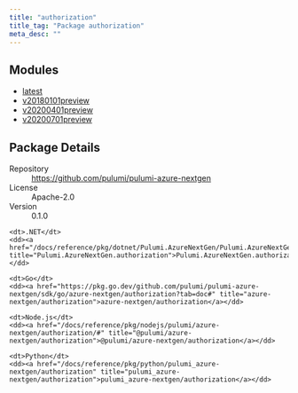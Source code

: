 ```yaml
---
title: "authorization"
title_tag: "Package authorization"
meta_desc: ""
---
```


<!-- WARNING: this file was generated by Pulumi Docs Generator. -->
<!-- Do not edit by hand unless you're certain you know what you are doing! -->



<h2 id="modules">Modules</h2>
<ul class="api">
    <li><a href="latest/" title="latest"><span class="symbol module"></span>latest</a></li>
    <li><a href="v20180101preview/" title="v20180101preview"><span class="symbol module"></span>v20180101preview</a></li>
    <li><a href="v20200401preview/" title="v20200401preview"><span class="symbol module"></span>v20200401preview</a></li>
    <li><a href="v20200701preview/" title="v20200701preview"><span class="symbol module"></span>v20200701preview</a></li>
</ul>

<h2 id="package-details">Package Details</h2>
<dl class="package-details">
	<dt>Repository</dt>
	<dd><a href="https://github.com/pulumi/pulumi-azure-nextgen">https://github.com/pulumi/pulumi-azure-nextgen</a></dd>
	<dt>License</dt>
	<dd>Apache-2.0</dd>
	<dt>Version</dt>
	<dd>0.1.0</dd>
</dl>



<dl class="tabular">

    <dt>.NET</dt>
    <dd><a href="/docs/reference/pkg/dotnet/Pulumi.AzureNextGen/Pulumi.AzureNextGen.authorization.html" title="Pulumi.AzureNextGen.authorization">Pulumi.AzureNextGen.authorization</a></dd>

    <dt>Go</dt>
    <dd><a href="https://pkg.go.dev/github.com/pulumi/pulumi-azure-nextgen/sdk/go/azure-nextgen/authorization?tab=doc#" title="azure-nextgen/authorization">azure-nextgen/authorization</a></dd>

    <dt>Node.js</dt>
    <dd><a href="/docs/reference/pkg/nodejs/pulumi/azure-nextgen/authorization/#" title="@pulumi/azure-nextgen/authorization">@pulumi/azure-nextgen/authorization</a></dd>

    <dt>Python</dt>
    <dd><a href="/docs/reference/pkg/python/pulumi_azure-nextgen/authorization" title="pulumi_azure-nextgen/authorization">pulumi_azure-nextgen/authorization</a></dd>

</dl>

